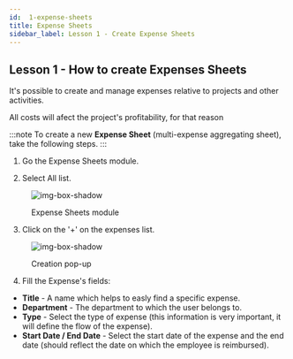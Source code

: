 ```yaml
---
id:  1-expense-sheets
title: Expense Sheets
sidebar_label: Lesson 1 - Create Expense Sheets
---
```


## Lesson 1 - How to create Expenses Sheets

It's possible to create and manage expenses relative to projects and other activities.

All costs will afect the project's profitability, for that reason

:::note 
To create a new **Expense Sheet** (multi-expense aggregating sheet), take the following steps. 
:::

1. Go the Expense Sheets module.

2. Select All list.

<figure>

![img-box-shadow](/img/university/university-expense-sheets-1.png)
<figcaption>Expense Sheets module</figcaption>
</figure>

3. Click on the '+' on the expenses list.

<figure>

![img-box-shadow](/img/university/university-expense-sheets-2-creation.png)
<figcaption>Creation pop-up</figcaption>
</figure>

4. Fill the Expense's fields:

- **Title** - A name which helps to easly find a specific expense.
- **Department** - The department to which the user belongs to.
- **Type** - Select the type of expense (this information is very important, it will define the flow of the expense).
- **Start Date / End Date** - Select the start date of the expense and the end date (should reflect the date on which the employee is reimbursed).


